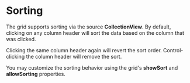 Sorting
=======

The grid supports sorting via the source **CollectionView**. 
By default, clicking on any column header will sort the data based on
the column that was clicked.

Clicking the same column header again will revert the sort order. 
Control-clicking the column header will remove the sort.

You may customize the sorting behavior using the grid's **showSort** 
and **allowSorting** properties.